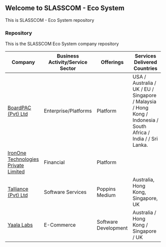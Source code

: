 ## Welcome to SLASSCOM - Eco System

This is SLASSCOM - Eco System repository

<div id="data-table" class="container mb-5">
    <div class="section-title col-lg-8 col-md-10 ml-auto mr-auto">
        <h3 class="mb-4 ">Repository</h3>
        <p>This is the SLASSCOM Eco System company repository</p>
    </div>
    <div class="example col-md-10 ml-auto mr-auto">
        <table class="table table-striped table-responsive">
            <thead>
                <tr>
                    <th>Company</th>
                    <th>Business Activity/Service Sector</th>
                    <th>Offerings</th>
                    <th>Services Delivered Countries</th>
                </tr>
            </thead>
            <tbody>
                <tr>
                    <td><a href="https://www.boardpac.co" TARGET="_blank">BoardPAC (Pvt) Ltd</a></td>
                    <td>Enterprise/Platforms</td>
                    <td>Platform</td>
                    <td>USA / Australia / UK / EU / Singapore / Malaysia / Hong Kong / Indonesia / South Africa / India / / Sri Lanka.</td>
                </tr>
                <tr>
                    <td><a href="https://www.irononetech.com/" TARGET="_blank">IronOne Technologies Private Limited</a></td>
                    <td>Financial</td>
                    <td>Platform</td>
                    <td>&nbsp;</td>
                </tr>
                <tr>
                    <td><a href="http://www.talliance.com" TARGET="_blank">Talliance (Pvt) Ltd</a></td>
                    <td>Software Services</td>
                    <td>Poppins Medium</td>
                    <td>Australia, Hong Kong, Singapore, UK</td>
                </tr>
                <tr>
                    <td><a href="https://www.yaalalabs.com/" TARGET="_blank">Yaala Labs</a></td>
                    <td>E-Commerce</td>
                    <td>Software Development</td>
                    <td>Australia / Hong Kong / Singapore / UK</td>
                </tr>
            </tbody>
        </table>
    </div>
</div>

